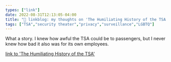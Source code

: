 ```yaml
---
types: ["link"]
date: 2022-08-31T12:13:05-04:00
title: "🔗 linkblog: my thoughts on 'The Humiliating History of the TSA'"
tags: ["TSA","security theater","privacy","surveillance","LGBTQ"]
---
```

What a story. I knew how awful the TSA could be to passengers, but I never knew how bad it also was for its own employees.
 

[link to 'The Humiliating History of the TSA'](https://www.theverge.com/c/23311333/tsa-history-airport-security-theater-homeland)
